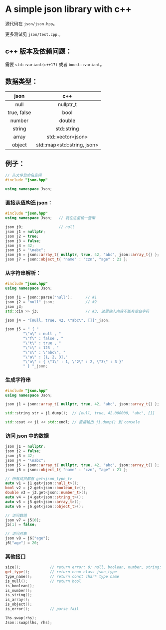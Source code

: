 # A simple json library with c++

源代码在 `json/json.hpp`。

更多测试见 `json/test.cpp` 。

## c++ 版本及依赖问题：

需要 `std::variant(c++17)` 或者 `boost::variant`。 



## 数据类型：

|    json     |             c++              |
| :---------: | :--------------------------: |
|    null     |          nullptr_t           |
| true, false |             bool             |
|   number    |            double            |
|   string    |         std::string          |
|    array    |     std::vector\<json\>      |
|   object    | std::map\<std::string, json> |





## 例子：

```c++
// 头文件及命名空间
#include "json.hpp"

using namespace Json;
```



### 直接从值构造 json：

```c++
#include "json.hpp"
using namespace Json;   // 我在这里偷一些懒

json j0;                // null
json j1 = nullptr;
json j2 = true;
json j3 = false;
json j4 = 42;
json j5 = "\nabc";
json j6 = json::array_t{ nullptr, true, 42, "abc", json::array_t{} };
json j7 = json::object_t{ "name" : "czn", "age" : 21 };
```



### 从字符串解析：

```c++
#include "json.hpp"
using namespace Json;

json j1 = json::parse("null");      // #1
json j2 = "null"_json;              // #2
json j3;
std::cin >> j3;                     // #3, 这里输入内容不能有空白字符

json j4 = "[null, true, 42, \"abc\", []]"_json;

json j5 = " { "
        "\"n\" : null , "
        "\"f\" : false , "
        "\"t\" : true , "
        "\"i\" : 123 , "
        "\"s\" : \"abc\", "
        "\"a\" : [1, 2, 3],"
        "\"o\" : { \"1\" : 1, \"2\" : 2, \"3\" : 3 }"
        " } "_json;
```



### 生成字符串

```c++
#include "json.hpp"
using namespace Json;

json j1 = json::array_t{ nullptr, true, 42, "abc", json::array_t{} };

std::string str = j1.dump();  // [null, true, 42.000000, "abc", []]

std::cout << j1 << std::endl; // 直接输出 j1.dump() 到 console

```



### 访问 json 中的数据

```c++
json j1 = nullptr;
json j2 = false;
json j3 = 42;
json j4 = "\nabc";
json j5 = json::array_t{ nullptr, true, 42, "abc", json::array_t{} };
json j6 = json::object_t{ "name" : "czn", "age" : 21 };

// 所有成员都有 get<json_type_t>
auto v1 = j1.get<json::null_t>();
bool v2 = j2.get<json::boolean_t>();
double v3 = j3.get<json::number_t>();
auto v4 = j4.get<json::string_t>();
auto v5 = j5.get<json::array_t>();
auto v6 = j6.get<json::object_t>();

// 访问数组
json v7 = j5[0];
j5[1] = false;

// 访问对象
json v8 = j6["age"];
j6["age"] = 20;
```



### 其他接口

```c++
size();             // return error: 0; null, boolean, number, string: 1; array, object: n;
get_type();         // return enum class json_type
type_name();        // return const char* type name
is_null();          // return bool
is_boolean();
is_number();
is_string();
is_array();
is_object();
is_error();         // parse fail

lhs.swap(rhs);
Json::swap(lhs, rhs);
```

